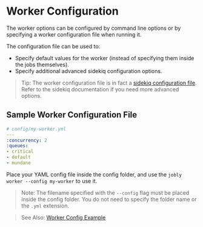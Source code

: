 # Worker Configuration

The worker options can be configured by command line options or by specifying a worker configuration file when running it.

The configuration file can be used to:

* Specify default values for the worker \(instead of specifying them inside the jobs themselves\).
* Specify additional advanced sidekiq configuration options.

> Tip: The worker configuration file is in fact a [sidekiq configuration file](https://github.com/mperham/sidekiq/wiki/Advanced-Options). Refer to the sidekiq documentation if you need more advanced options.

## Sample Worker Configuration File

```yaml
# config/my-worker.yml
---
:concurrency: 2
:queues:
- critical
- default
- mundane
```


Place your YAML config file inside the config folder, and use the `jobly worker --config my-worker` to use it.

> Note: The filename specified with the `--config` flag must be placed inside the config folder. You do not need to specify the folder name or the `.yml` extension.

> See Also: [Worker Config Example](/examples/worker-config-example.md)

